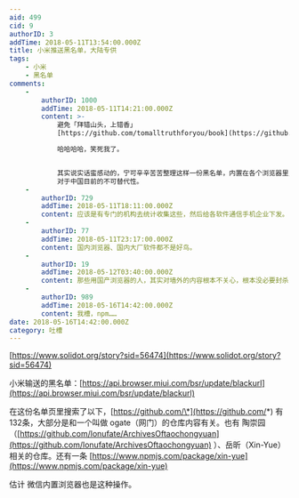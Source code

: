 ```yaml
---
aid: 499
cid: 9
authorID: 3
addTime: 2018-05-11T13:54:00.000Z
title: 小米推送黑名单，大陆专供
tags:
    - 小米
    - 黑名单
comments:
    -
        authorID: 1000
        addTime: 2018-05-11T14:21:00.000Z
        content: >-
            避免「拜错山头，上错香」
            [https://github.com/tomalltruthforyou/book](https://github.com/tomalltruthforyou/book)  

            哈哈哈哈，笑死我了。


            其实说实话蛮感动的，宁可辛辛苦苦整理这样一份黑名单，内置在各个浏览器里，也不愿意直接墙了 GitHub，可见 GitHub
            对于中国目前的不可替代性。
    -
        authorID: 729
        addTime: 2018-05-11T18:11:00.000Z
        content: 应该是有专门的机构去统计收集这些，然后给各软件通信手机企业下发。
    -
        authorID: 77
        addTime: 2018-05-11T23:17:00.000Z
        content: 国内浏览器、国内大厂软件都不是好鸟。
    -
        authorID: 19
        addTime: 2018-05-12T03:40:00.000Z
        content: 那些用国产浏览器的人，其实对墙外的内容根本不关心，根本没必要封杀，真正翻墙的人，谁会用国产app
    -
        authorID: 989
        addTime: 2018-05-16T14:42:00.000Z
        content: 我槽，npm……
date: 2018-05-16T14:42:00.000Z
category: 吐槽
---
```


[https://www.solidot.org/story?sid=56474](https://www.solidot.org/story?sid=56474)

小米输送的黑名单：[https://api.browser.miui.com/bsr/update/blackurl](https://api.browser.miui.com/bsr/update/blackurl)

在这份名单页里搜索了以下，[https://github.com/\*](https://github.com/*) 有132条，大部分是和一个叫做 ogate（网门）的仓库内容有关。也有 陶崇园（[https://github.com/lonufate/ArchivesOftaochongyuan](https://github.com/lonufate/ArchivesOftaochongyuan) ）、岳昕（Xin-Yue）相关的仓库。还有一条 [https://www.npmjs.com/package/xin-yue](https://www.npmjs.com/package/xin-yue)

估计 微信内置浏览器也是这种操作。
